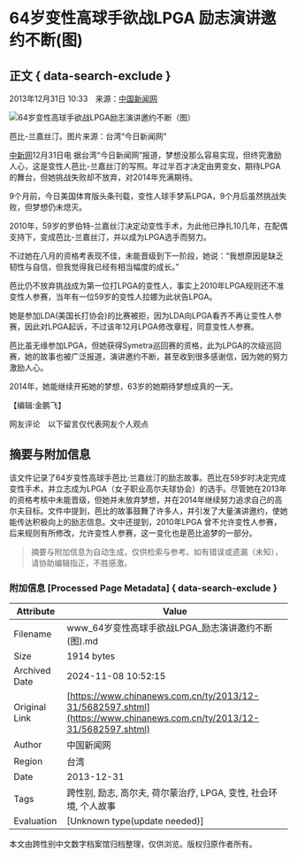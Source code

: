 # 64岁变性高球手欲战LPGA 励志演讲邀约不断(图)

## 正文 { data-search-exclude }


2013年12月31日 10:33　来源：[中国新闻网](http://www.chinanews.com/)

![64岁变性高球手欲战LPGA励志演讲邀约不断（图）](http://www.chinanews.com/fileftp/2020/03/2020-03-11/U194P4T47D46410F978DT20200311093349.jpg)

芭比-兰嘉丝汀。图片来源：台湾“今日新闻网”

[中新网](http://www.chinanews.com/)12月31日电 据台湾“今日新闻网”报道，梦想没那么容易实现，但终究激励人心，这是变性人芭比-兰嘉丝汀的写照。年过半百才决定由男变女，期待LPGA的舞台，但她挑战失败却不放弃，对2014年充满期待。

9个月前，今日美国体育版头条刊载，变性人球手梦系LPGA，9个月后虽然挑战失败，但梦想仍未熄灭。

2010年，59岁的罗伯特-兰嘉丝汀决定动变性手术，为此他已挣扎10几年，在配偶支持下，变成芭比-兰嘉丝汀，并以成为LPGA选手而努力。

不过她在八月的资格考表现不佳，未能晋级到下一阶段，她说：“我想原因是缺乏韧性与自信，但我觉得我已经有相当幅度的成长。”

芭比仍不放弃挑战成为第一位打LPGA的变性人，事实上2010年LPGA规则还不准变性人参赛，当年有一位59岁的变性人拉娜为此状告LPGA。

她是参加LDA(美国长打协会)的比赛被拒，因为LDA向LPGA看齐不再让变性人参赛，因此对LPGA起诉，不过该年12月LPGA修改章程，同意变性人参赛。

芭比虽无缘参加LPGA，但她获得Symetra巡回赛的资格，此为LPGA的次级巡回赛，她的故事也被广泛报道，演讲邀约不断，甚至收到很多感谢信，因为她的努力激励人心。

2014年，她能继续开拓她的梦想，63岁的她期待梦想成真的一天。

【编辑:金鹏飞】 

网友评论　以下留言仅代表网友个人观点
<!-- tcd_original_link https://www.chinanews.com.cn/ty/2013/12-31/5682597.shtml -->
## 摘要与附加信息

<!-- tcd_abstract -->
该文件记录了64岁变性高球手芭比·兰嘉丝汀的励志故事。芭比在59岁时决定完成变性手术，并立志成为LPGA（女子职业高尔夫球协会）的选手。尽管她在2013年的资格考核中未能晋级，但她并未放弃梦想，并在2014年继续努力追求自己的高尔夫目标。文件中提到，芭比的故事鼓舞了许多人，并引发了大量演讲邀约，使她能传达积极向上的励志信息。文中还提到，2010年LPGA 曾不允许变性人参赛，后来规则有所修改，允许变性人参赛，这一变化也是芭比追梦的一部分。
<!-- tcd_abstract_end -->

> 摘要与附加信息为自动生成，仅供检索与参考。如有错误或遗漏（未知），请协助编辑指正，不胜感激。

### 附加信息 [Processed Page Metadata] { data-search-exclude }

| Attribute       | Value                                  |
|-----------------|----------------------------------------|
| Filename        | www_64岁变性高球手欲战LPGA_励志演讲邀约不断(图).md                             |
| Size            | 1914 bytes                           |
| Archived Date   | 2024-11-08 10:52:15                             |
| Original Link   | [https://www.chinanews.com.cn/ty/2013/12-31/5682597.shtml](https://www.chinanews.com.cn/ty/2013/12-31/5682597.shtml)                       |
| Author          | 中国新闻网                               |
| Region          | 台湾                               |
| Date            | 2013-12-31                                 |
| Tags            | 跨性别, 励志, 高尔夫, 荷尔蒙治疗, LPGA, 变性, 社会环境, 个人故事                                 |
| Evaluation            | [Unknown type(update needed)]                                 |
<!-- tcd_table_end -->

本文由跨性别中文数字档案馆归档整理，仅供浏览。版权归原作者所有。
